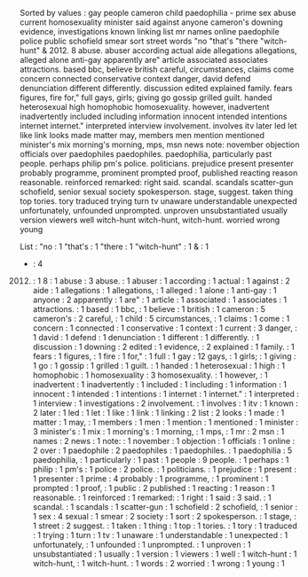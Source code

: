 Sorted by values :
gay people cameron child paedophilia - prime sex abuse current homosexuality minister said against anyone cameron's downing evidence, investigations known linking list mr names online paedophile police public schofield smear sort street words "no "that's "there "witch-hunt" & 2012. 8 abuse. abuser according actual aide allegations allegations, alleged alone anti-gay apparently are" article associated associates attractions. based bbc, believe british careful, circumstances, claims come concern connected conservative context danger, david defend denunciation different differently. discussion edited explained family. fears figures, fire for," full gays, girls; giving go gossip grilled guilt. handed heterosexual high homophobic homosexuality. however, inadvertent inadvertently included including information innocent intended intentions internet internet." interpreted interview involvement. involves itv later led let like link looks made matter may, members men mention mentioned minister's mix morning's morning, mps, msn news note: november objection officials over paedophiles paedophiles. paedophilia, particularly past people. perhaps philip pm's police. politicians. prejudice present presenter probably programme, prominent prompted proof, published reacting reason reasonable. reinforced remarked: right said. scandal. scandals scatter-gun schofield, senior sexual society spokesperson. stage, suggest. taken thing top tories. tory traduced trying turn tv unaware understandable unexpected unfortunately, unfounded unprompted. unproven unsubstantiated usually version viewers well witch-hunt witch-hunt, witch-hunt. worried wrong young 

List :
"no : 1
"that's : 1
"there : 1
"witch-hunt" : 1
& : 1
- : 4
2012. : 1
8 : 1
abuse : 3
abuse. : 1
abuser : 1
according : 1
actual : 1
against : 2
aide : 1
allegations : 1
allegations, : 1
alleged : 1
alone : 1
anti-gay : 1
anyone : 2
apparently : 1
are" : 1
article : 1
associated : 1
associates : 1
attractions. : 1
based : 1
bbc, : 1
believe : 1
british : 1
cameron : 5
cameron's : 2
careful, : 1
child : 5
circumstances, : 1
claims : 1
come : 1
concern : 1
connected : 1
conservative : 1
context : 1
current : 3
danger, : 1
david : 1
defend : 1
denunciation : 1
different : 1
differently. : 1
discussion : 1
downing : 2
edited : 1
evidence, : 2
explained : 1
family. : 1
fears : 1
figures, : 1
fire : 1
for," : 1
full : 1
gay : 12
gays, : 1
girls; : 1
giving : 1
go : 1
gossip : 1
grilled : 1
guilt. : 1
handed : 1
heterosexual : 1
high : 1
homophobic : 1
homosexuality : 3
homosexuality. : 1
however, : 1
inadvertent : 1
inadvertently : 1
included : 1
including : 1
information : 1
innocent : 1
intended : 1
intentions : 1
internet : 1
internet." : 1
interpreted : 1
interview : 1
investigations : 2
involvement. : 1
involves : 1
itv : 1
known : 2
later : 1
led : 1
let : 1
like : 1
link : 1
linking : 2
list : 2
looks : 1
made : 1
matter : 1
may, : 1
members : 1
men : 1
mention : 1
mentioned : 1
minister : 3
minister's : 1
mix : 1
morning's : 1
morning, : 1
mps, : 1
mr : 2
msn : 1
names : 2
news : 1
note: : 1
november : 1
objection : 1
officials : 1
online : 2
over : 1
paedophile : 2
paedophiles : 1
paedophiles. : 1
paedophilia : 5
paedophilia, : 1
particularly : 1
past : 1
people : 9
people. : 1
perhaps : 1
philip : 1
pm's : 1
police : 2
police. : 1
politicians. : 1
prejudice : 1
present : 1
presenter : 1
prime : 4
probably : 1
programme, : 1
prominent : 1
prompted : 1
proof, : 1
public : 2
published : 1
reacting : 1
reason : 1
reasonable. : 1
reinforced : 1
remarked: : 1
right : 1
said : 3
said. : 1
scandal. : 1
scandals : 1
scatter-gun : 1
schofield : 2
schofield, : 1
senior : 1
sex : 4
sexual : 1
smear : 2
society : 1
sort : 2
spokesperson. : 1
stage, : 1
street : 2
suggest. : 1
taken : 1
thing : 1
top : 1
tories. : 1
tory : 1
traduced : 1
trying : 1
turn : 1
tv : 1
unaware : 1
understandable : 1
unexpected : 1
unfortunately, : 1
unfounded : 1
unprompted. : 1
unproven : 1
unsubstantiated : 1
usually : 1
version : 1
viewers : 1
well : 1
witch-hunt : 1
witch-hunt, : 1
witch-hunt. : 1
words : 2
worried : 1
wrong : 1
young : 1
